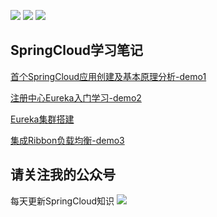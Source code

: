 ![](https://img.shields.io/badge/JDK-1.8-brightgreen) ![](https://img.shields.io/badge/SpringBoot-1.5.9.RELEASE-red) ![](https://img.shields.io/badge/SpringCloud-Dalston.SR1-blue)

##	SpringCloud学习笔记

[首个SpringCloud应用创建及基本原理分析-demo1](https://github.com/Lyn4ever29/spingcloudlearn/tree/master/demo1provider8001)

[注册中心Eureka入门学习-demo2](https://github.com/Lyn4ever29/spingcloudlearn/tree/master/demo2-eureka-registy)

[Eureka集群搭建](https://github.com/Lyn4ever29/spingcloudlearn/tree/master/eureka-cluster-7001)

[集成Ribbon负载均衡-demo3](https://github.com/Lyn4ever29/spingcloudlearn/tree/master/demo3-ribbon-consumer)

##  请关注我的公众号
每天更新SpringCloud知识
![](https://lyn4ever.gitee.io/img/wx/gzh2.png)